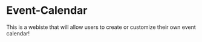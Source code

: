 # Event-Calendar
This is a webiste that will allow users to create or customize their own event calendar!
